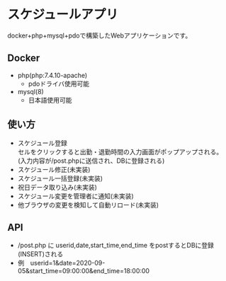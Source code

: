 # スケジュールアプリ
docker+php+mysql+pdoで構築したWebアプリケーションです。  

## Docker
- php(php:7.4.10-apache)  
  - pdoドライバ使用可能  
- mysql(8)  
  - 日本語使用可能  

## 使い方  
- スケジュール登録  
  セルをクリックすると出勤・退勤時間の入力画面がポップアップされる。  
  (入力内容が/post.phpに送信され、DBに登録される)  
- スケジュール修正(未実装)  
- スケジュール一括登録(未実装)  
- 祝日データ取り込み(未実装)  
- スケジュール変更を管理者に通知(未実装)  
- 他ブラウザの変更を検知して自動リロード(未実装)  

## API  
- /post.php に userid,date,start_time,end_time をpostするとDBに登録(INSERT)される  
- 例　userid=1&date=2020-09-05&start_time=09:00:00&end_time=18:00:00